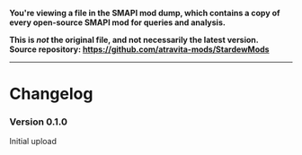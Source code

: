 **You're viewing a file in the SMAPI mod dump, which contains a copy of every open-source SMAPI mod
for queries and analysis.**

**This is _not_ the original file, and not necessarily the latest version.**  
**Source repository: https://github.com/atravita-mods/StardewMods**

----

Changelog
===============

<!---
TODO:
* Make new buff
* Fix up buff indicator for the prismatic jelly toast.
* Figure out how to get the player to glow different colors.
* Figure out dye pots and make them free if given a prismatic jelly. Add Emily event.
* Add it as a method to make junimos change colors?
* Add it as a new tailoring???
* Make crops grow seven days?....
* Qi: exchange for gems.-->

### Version 0.1.0

Initial upload